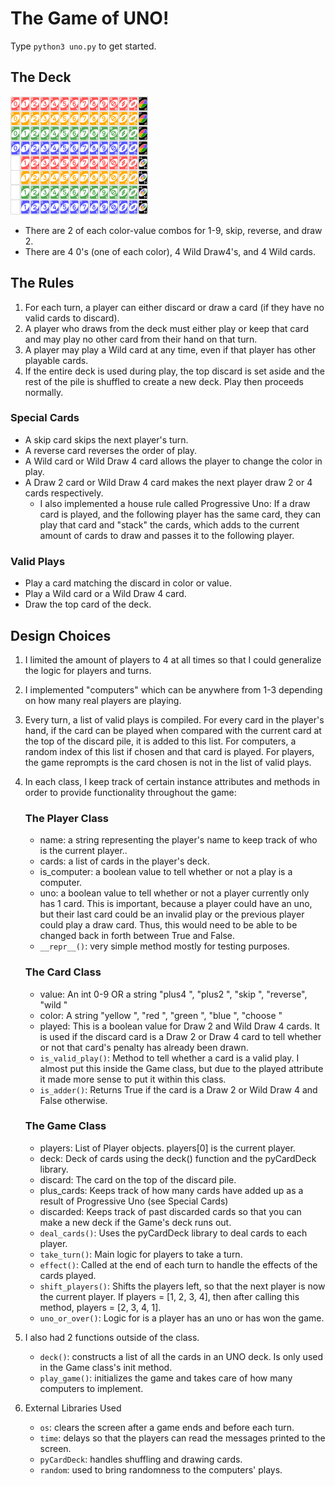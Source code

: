 # The Game of UNO!
Type `python3 uno.py` to get started.

## The Deck
![UNO Deck](UNO-deck.png)
- There are 2 of each color-value combos for 1-9, skip, reverse, and draw 2.
- There are 4 0's (one of each color), 4 Wild Draw4's, and 4 Wild cards.

## The Rules
1. For each turn, a player can either discard or draw a card (if they have no valid cards to discard).
2. A player who draws from the deck must either play or keep that card and may play no other card from their hand on that turn.
3. A player may play a Wild card at any time, even if that player has other playable cards.
4. If the entire deck is used during play, the top discard is set aside and the rest of the pile is shuffled to create a new deck. Play then proceeds normally.

### Special Cards
- A skip card skips the next player's turn.
- A reverse card reverses the order of play. 
- A Wild card or Wild Draw 4 card allows the player to change the color in play.
- A Draw 2 card or Wild Draw 4 card makes the next player draw 2 or 4 cards respectively.
    - I also implemented a house rule called Progressive Uno: If a draw card is played, and the following player has the same card, they can play that card and "stack" the cards, which adds to the current amount of cards to draw and passes it to the following player.

### Valid Plays
- Play a card matching the discard in color or value.
- Play a Wild card or a Wild Draw 4 card. 
- Draw the top card of the deck.

## Design Choices
1. I limited the amount of players to 4 at all times so that I could generalize the logic for players and turns.
2. I implemented "computers" which can be anywhere from 1-3 depending on how many real players are playing. 
3. Every turn, a list of valid plays is compiled. For every card in the player's hand, if the card can be played when compared with the current card at the top of the discard pile, it is added to this list. For computers, a random index of this list if chosen and that card is played. For players, the game reprompts is the card chosen is not in the list of valid plays.
4. In each class, I keep track of certain instance attributes and methods in order to provide functionality throughout the game:

    ### The Player Class
    - name: a string representing the player's name to keep track of who is the current player..
    - cards: a list of cards in the player's deck.
    - is_computer: a boolean value to tell whether or not a play is a computer.
    - uno: a boolean value to tell whether or not a player currently only has 1 card. This is important, because a player could have an uno, but their last card could be an invalid play or the previous player could play a draw card. Thus, this would need to be able to be changed back in forth between True and False.
    - `__repr__()`: very simple method mostly for testing purposes. 

    ### The Card Class
    - value: An int 0-9 OR a string "plus4  ", "plus2  ", "skip   ", "reverse", "wild   "
    - color: A string "yellow ", "red    ", "green  ", "blue   ", "choose "
    - played: This is a boolean value for Draw 2 and Wild Draw 4 cards. It is used if the discard card is a Draw 2 or Draw 4 card to tell whether or not that card's penalty has already been drawn. 
    - `is_valid_play()`: Method to tell whether a card is a valid play. I almost put this inside the Game class, but due to the played attribute it made more sense to put it within this class.
    - `is_adder()`: Returns True if the card is a Draw 2 or Wild Draw 4 and False otherwise.

    ### The Game Class
    - players: List of Player objects. players[0] is the current player.
    - deck: Deck of cards using the deck() function and the pyCardDeck library. 
    - discard: The card on the top of the discard pile.
    - plus_cards: Keeps track of how many cards have added up as a result of Progressive Uno (see Special Cards)
    - discarded: Keeps track of past discarded cards so that you can make a new deck if the Game's deck runs out.
    - `deal_cards()`: Uses the pyCardDeck library to deal cards to each player.
    - `take_turn()`: Main logic for players to take a turn.
    - `effect()`: Called at the end of each turn to handle the effects of the cards played.
    - `shift_players()`: Shifts the players left, so that the next player is now the current player. If players = [1, 2, 3, 4], then after calling this method, players = [2, 3, 4, 1].
    - `uno_or_over()`: Logic for is a player has an uno or has won the game.

5. I also had 2 functions outside of the class. 
    - `deck()`: constructs a list of all the cards in an UNO deck. Is only used in the Game class's init method.
    - `play_game()`: initializes the game and takes care of how many computers to implement. 

6. External Libraries Used
    - `os`: clears the screen after a game ends and before each turn.
    - `time`: delays so that the players can read the messages printed to the screen.
    - `pyCardDeck`: handles shuffling and drawing cards.
    - `random`: used to bring randomness to the computers' plays.